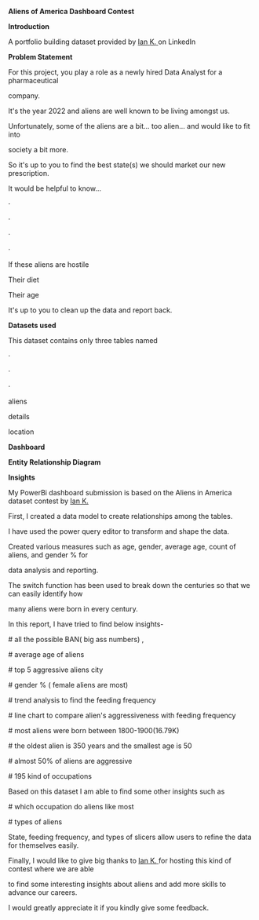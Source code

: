 ﻿

**Aliens of America Dashboard Contest**

**Introduction**

A portfolio building dataset provided by [Ian](https://www.linkedin.com/in/ian-klosowicz/)[ ](https://www.linkedin.com/in/ian-klosowicz/)[K.](https://www.linkedin.com/in/ian-klosowicz/)[ ](https://www.linkedin.com/in/ian-klosowicz/)on LinkedIn

**Problem Statement**

For this project, you play a role as a newly hired Data Analyst for a pharmaceutical

company.

It's the year 2022 and aliens are well known to be living amongst us.

Unfortunately, some of the aliens are a bit... too alien... and would like to fit into

society a bit more.

So it's up to you to find the best state(s) we should market our new prescription.

It would be helpful to know...

·

·

·

·

If these aliens are hostile

Their diet

Their age

It's up to you to clean up the data and report back.

**Datasets used**

This dataset contains only three tables named

·

·

·

aliens

details

location





**Dashboard**

**Entity Relationship Diagram**





**Insights**

My PowerBi dashboard submission is based on the Aliens in America dataset contest by [Ian](https://www.linkedin.com/in/ACoAADabnt4BCGJzRxiQW_-qytWaZvX3CXv53Io)[ ](https://www.linkedin.com/in/ACoAADabnt4BCGJzRxiQW_-qytWaZvX3CXv53Io)[K.](https://www.linkedin.com/in/ACoAADabnt4BCGJzRxiQW_-qytWaZvX3CXv53Io)

First, I created a data model to create relationships among the tables.

I have used the power query editor to transform and shape the data.

Created various measures such as age, gender, average age, count of aliens, and gender % for

data analysis and reporting.

The switch function has been used to break down the centuries so that we can easily identify how

many aliens were born in every century.

In this report, I have tried to find below insights-

\# all the possible BAN( big ass numbers) ,

\# average age of aliens

\# top 5 aggressive aliens city

\# gender % ( female aliens are most)

\# trend analysis to find the feeding frequency

\# line chart to compare alien's aggressiveness with feeding frequency

\# most aliens were born between 1800-1900(16.79K)

\# the oldest alien is 350 years and the smallest age is 50

\# almost 50% of aliens are aggressive

\# 195 kind of occupations

Based on this dataset I am able to find some other insights such as

\# which occupation do aliens like most

\# types of aliens

State, feeding frequency, and types of slicers allow users to refine the data for themselves easily.

Finally, I would like to give big thanks to [Ian](https://www.linkedin.com/in/ACoAADabnt4BCGJzRxiQW_-qytWaZvX3CXv53Io)[ ](https://www.linkedin.com/in/ACoAADabnt4BCGJzRxiQW_-qytWaZvX3CXv53Io)[K.](https://www.linkedin.com/in/ACoAADabnt4BCGJzRxiQW_-qytWaZvX3CXv53Io)[ ](https://www.linkedin.com/in/ACoAADabnt4BCGJzRxiQW_-qytWaZvX3CXv53Io)for hosting this kind of contest where we are able

to find some interesting insights about aliens and add more skills to advance our careers.

I would greatly appreciate it if you kindly give some feedback.

